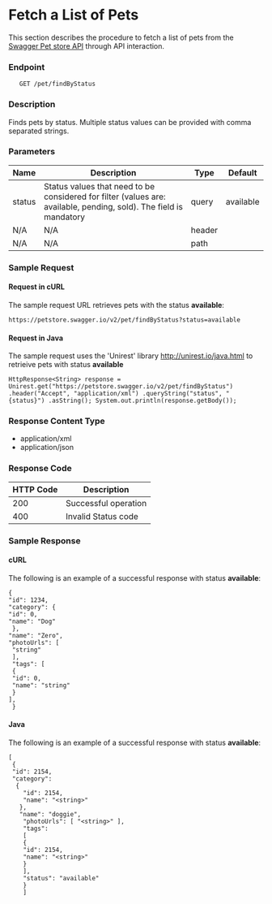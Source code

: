 

# Fetch a List of Pets

This section describes the procedure to fetch a list of pets from the [Swagger Pet store API](https://petstore.swagger.io/) through API interaction.


### Endpoint
       GET /pet/findByStatus

### Description
Finds pets by status.
Multiple status values can be provided with comma separated strings.

       
### Parameters

| Name|Description|Type  |Default|
|--------|-------------------------------------------------------------------------------------------|------|------------|
| status |Status values that need to be considered for filter (values are: available, pending, sold). The field is mandatory |query | available
| N/A|N/A|header|  
|N/A| N/A|path| 


### Sample Request

#### Request in cURL
The sample request URL  retrieves pets with the status **available**: 

    https://petstore.swagger.io/v2/pet/findByStatus?status=available

#### Request in Java 
The sample request uses the 'Unirest' library  http://unirest.io/java.html  to retrieive pets with status **available**

    HttpResponse<String> response = Unirest.get("https://petstore.swagger.io/v2/pet/findByStatus") .header("Accept", "application/xml") .queryString("status", "{status}") .asString(); System.out.println(response.getBody());

### Response Content Type
-   application/xml
-   application/json

### Response Code

| HTTP Code       |Description                          |           
|--------------|-------------------------------|
|200           |Successful operation   
|400           |Invalid Status code

### Sample Response

#### cURL

The following is an example of a successful  response with status **available**:

    {
    "id": 1234,
    "category": {
    "id": 0,
    "name": "Dog"
     },
    "name": "Zero",
    "photoUrls": [
     "string"
     ],
     "tags": [
     {
     "id": 0,
     "name": "string"
     }
    ],
     }

#### Java
The following is an example of a successful  response with status **available**:

    [
     { 
     "id": 2154, 
     "category": 
      { 
        "id": 2154, 
        "name": "<string>" 
       }, 
       "name": "doggie",
        "photoUrls": [ "<string>" ], 
        "tags": 
        [ 
        { 
        "id": 2154, 
        "name": "<string>" 
        } 
        ], 
        "status": "available" 
        } 
        ]


<!--stackedit_data:
eyJwcm9wZXJ0aWVzIjoidGl0bGU6IFBldFN0b3JlXG5hdXRob3
I6IFRydXB0aVxuc3RhdHVzOiBGcnN0IGRyYWZ0XG5kYXRlOiAy
Mi0wMy0yMDI0XG4iLCJoaXN0b3J5IjpbLTE0MDkyNTAwODgsLT
Y2NzE2NjU5Nl19
-->
